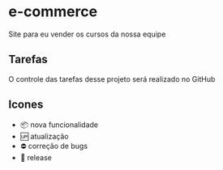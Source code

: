# e-commerce
Site para eu vender os cursos da nossa equipe

## Tarefas

O controle das tarefas desse projeto será realizado no GitHub

## Icones

- :package: nova funcionalidade
- :up: atualização
- :no_entry: correção de bugs
- :checkered_flag: release